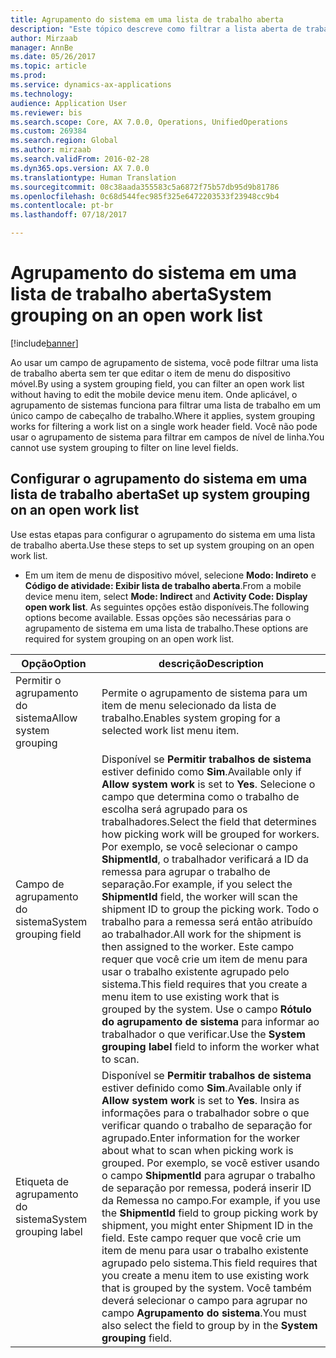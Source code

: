 ```yaml
---
title: Agrupamento do sistema em uma lista de trabalho aberta
description: "Este tópico descreve como filtrar a lista aberta de trabalho em um dispositivo móvel."
author: Mirzaab
manager: AnnBe
ms.date: 05/26/2017
ms.topic: article
ms.prod: 
ms.service: dynamics-ax-applications
ms.technology: 
audience: Application User
ms.reviewer: bis
ms.search.scope: Core, AX 7.0.0, Operations, UnifiedOperations
ms.custom: 269384
ms.search.region: Global
ms.author: mirzaab
ms.search.validFrom: 2016-02-28
ms.dyn365.ops.version: AX 7.0.0
ms.translationtype: Human Translation
ms.sourcegitcommit: 08c38aada355583c5a6872f75b57db95d9b81786
ms.openlocfilehash: 0c68d544fec985f325e6472203533f23948cc9b4
ms.contentlocale: pt-br
ms.lasthandoff: 07/18/2017

---
```


# <a name="system-grouping-on-an-open-work-list"></a><span data-ttu-id="72cf9-103">Agrupamento do sistema em uma lista de trabalho aberta</span><span class="sxs-lookup"><span data-stu-id="72cf9-103">System grouping on an open work list</span></span>

[!include[banner](../includes/banner.md)]

<span data-ttu-id="72cf9-104">Ao usar um campo de agrupamento de sistema, você pode filtrar uma lista de trabalho aberta sem ter que editar o item de menu do dispositivo móvel.</span><span class="sxs-lookup"><span data-stu-id="72cf9-104">By using a system grouping field, you can filter an open work list without having to edit the mobile device menu item.</span></span>
<span data-ttu-id="72cf9-105">Onde aplicável, o agrupamento de sistemas funciona para filtrar uma lista de trabalho em um único campo de cabeçalho de trabalho.</span><span class="sxs-lookup"><span data-stu-id="72cf9-105">Where it applies, system grouping works for filtering a work list on a single work header field.</span></span> <span data-ttu-id="72cf9-106">Você não pode usar o agrupamento de sistema para filtrar em campos de nível de linha.</span><span class="sxs-lookup"><span data-stu-id="72cf9-106">You cannot use system grouping to filter on line level fields.</span></span>

## <a name="set-up-system-grouping-on-an-open-work-list"></a><span data-ttu-id="72cf9-107">Configurar o agrupamento do sistema em uma lista de trabalho aberta</span><span class="sxs-lookup"><span data-stu-id="72cf9-107">Set up system grouping on an open work list</span></span>
<span data-ttu-id="72cf9-108">Use estas etapas para configurar o agrupamento do sistema em uma lista de trabalho aberta.</span><span class="sxs-lookup"><span data-stu-id="72cf9-108">Use these steps to set up system grouping on an open work list.</span></span>

-   <span data-ttu-id="72cf9-109">Em um item de menu de dispositivo móvel, selecione **Modo: Indireto** e **Código de atividade: Exibir lista de trabalho aberta**.</span><span class="sxs-lookup"><span data-stu-id="72cf9-109">From a mobile device menu item, select **Mode: Indirect** and **Activity Code: Display open work list**.</span></span> <span data-ttu-id="72cf9-110">As seguintes opções estão disponíveis.</span><span class="sxs-lookup"><span data-stu-id="72cf9-110">The following options become available.</span></span> <span data-ttu-id="72cf9-111">Essas opções são necessárias para o agrupamento de sistema em uma lista de trabalho.</span><span class="sxs-lookup"><span data-stu-id="72cf9-111">These options are required for system grouping on an open work list.</span></span> 

| <span data-ttu-id="72cf9-112">Opção</span><span class="sxs-lookup"><span data-stu-id="72cf9-112">Option</span></span>        | <span data-ttu-id="72cf9-113">descrição</span><span class="sxs-lookup"><span data-stu-id="72cf9-113">Description</span></span>   | 
| ------------- | ------------- |
| <span data-ttu-id="72cf9-114">Permitir o agrupamento do sistema</span><span class="sxs-lookup"><span data-stu-id="72cf9-114">Allow system grouping</span></span>   | <span data-ttu-id="72cf9-115">Permite o agrupamento de sistema para um item de menu selecionado da lista de trabalho.</span><span class="sxs-lookup"><span data-stu-id="72cf9-115">Enables system groping for a selected work list menu item.</span></span>| 
| <span data-ttu-id="72cf9-116">Campo de agrupamento do sistema</span><span class="sxs-lookup"><span data-stu-id="72cf9-116">System grouping field</span></span>   | <span data-ttu-id="72cf9-117">Disponível se **Permitir trabalhos de sistema** estiver definido como **Sim**.</span><span class="sxs-lookup"><span data-stu-id="72cf9-117">Available only if **Allow system work** is set to **Yes**.</span></span> <span data-ttu-id="72cf9-118">Selecione o campo que determina como o trabalho de escolha será agrupado para os trabalhadores.</span><span class="sxs-lookup"><span data-stu-id="72cf9-118">Select the field that determines how picking work will be grouped for workers.</span></span> <span data-ttu-id="72cf9-119">Por exemplo, se você selecionar o campo **ShipmentId**, o trabalhador verificará a ID da remessa para agrupar o trabalho de separação.</span><span class="sxs-lookup"><span data-stu-id="72cf9-119">For example, if you select the **ShipmentId** field, the worker will scan the shipment ID to group the picking work.</span></span> <span data-ttu-id="72cf9-120">Todo o trabalho para a remessa será então atribuído ao trabalhador.</span><span class="sxs-lookup"><span data-stu-id="72cf9-120">All work for the shipment is then assigned to the worker.</span></span> <span data-ttu-id="72cf9-121">Este campo requer que você crie um item de menu para usar o trabalho existente agrupado pelo sistema.</span><span class="sxs-lookup"><span data-stu-id="72cf9-121">This field requires that you create a menu item to use existing work that is grouped by the system.</span></span> <span data-ttu-id="72cf9-122">Use o campo **Rótulo do agrupamento de sistema** para informar ao trabalhador o que verificar.</span><span class="sxs-lookup"><span data-stu-id="72cf9-122">Use the **System grouping label** field to inform the worker what to scan.</span></span> |
| <span data-ttu-id="72cf9-123">Etiqueta de agrupamento do sistema</span><span class="sxs-lookup"><span data-stu-id="72cf9-123">System grouping label</span></span>   | <span data-ttu-id="72cf9-124">Disponível se **Permitir trabalhos de sistema** estiver definido como **Sim**.</span><span class="sxs-lookup"><span data-stu-id="72cf9-124">Available only if **Allow system work** is set to **Yes**.</span></span> <span data-ttu-id="72cf9-125">Insira as informações para o trabalhador sobre o que verificar quando o trabalho de separação for agrupado.</span><span class="sxs-lookup"><span data-stu-id="72cf9-125">Enter information for the worker about what to scan when picking work is grouped.</span></span> <span data-ttu-id="72cf9-126">Por exemplo, se você estiver usando o campo **ShipmentId** para agrupar o trabalho de separação por remessa, poderá inserir ID da Remessa no campo.</span><span class="sxs-lookup"><span data-stu-id="72cf9-126">For example, if you use the **ShipmentId** field to group picking work by shipment, you might enter Shipment ID in the field.</span></span> <span data-ttu-id="72cf9-127">Este campo requer que você crie um item de menu para usar o trabalho existente agrupado pelo sistema.</span><span class="sxs-lookup"><span data-stu-id="72cf9-127">This field requires that you create a menu item to use existing work that is grouped by the system.</span></span> <span data-ttu-id="72cf9-128">Você também deverá selecionar o campo para agrupar no campo **Agrupamento do sistema**.</span><span class="sxs-lookup"><span data-stu-id="72cf9-128">You must also select the field to group by in the **System grouping** field.</span></span>|

